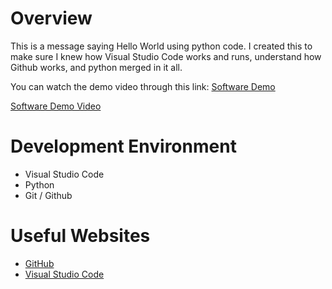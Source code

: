 # Overview

This is a message saying Hello World using python code. I created this to make sure I knew how Visual Studio Code works and runs, understand how Github works, and python merged in it all.  

You can watch the demo video through this link: [Software Demo](https://screenrec.com/share/UWKzhS0MCG)

[Software Demo Video](http://youtube.link.goes.here)

# Development Environment

* Visual Studio Code
* Python
* Git / Github

# Useful Websites

* [GitHub](https://github.com/)
* [Visual Studio Code](https://code.visualstudio.com/download)